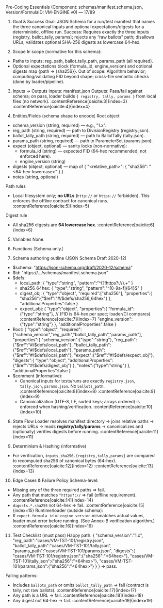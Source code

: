 Pre-Coding Essentials (Component: schemas/manifest.schema.json, Version/FormulaID: VM-ENGINE v0) — 17/89

1) Goal & Success
Goal: JSON Schema for a run/test manifest that names the three canonical inputs and optional expectations/digests for a deterministic, offline run.
Success: Requires exactly the three inputs (registry, ballot_tally, params); rejects any “raw ballots” path; disallows URLs; validates optional SHA-256 digests as lowercase 64-hex.

2) Scope
In scope (normative for this schema):
- Paths to inputs: reg_path, ballot_tally_path, params_path (all required).
- Optional expectations block (formula_id, engine_version) and optional digests map {path → {sha256}}.
Out of scope: Algorithm behavior; computing/validating FID beyond shape; cross-file semantic checks (done by loader/pipeline).

3) Inputs → Outputs
Inputs: manifest.json
Outputs: Pass/fail against schema; on pass, loader builds `{ registry, tally, params }` from local files (no network). :contentReference[oaicite:3]{index=3} :contentReference[oaicite:4]{index=4}

4) Entities/Fields (schema shape to encode)
Root object
- schema_version (string, required) — e.g., "1.x".
- reg_path (string, required) — path to DivisionRegistry (registry.json).
- ballot_tally_path (string, required) — path to BallotTally (tally.json).
- params_path (string, required) — path to ParameterSet (params.json).
- expect (object, optional) — sanity locks (non-normative):
  - formula_id (string) — expected FID (64-hex recommended, not enforced here).
  - engine_version (string)
- digests (object, optional) — map of { "<relative_path>": { "sha256": "<64-hex-lowercase>" } }
- notes (string, optional)

Path rules
- Local filesystem only; **no URLs** (`http://` or `https://` forbidden). This enforces the offline contract for canonical runs. :contentReference[oaicite:5]{index=5}

Digest rule
- All sha256 digests are **64 lowercase hex**. :contentReference[oaicite:6]{index=6}

5) Variables
None.

6) Functions
(Schema only.)

7) Schema authoring outline (JSON Schema Draft 2020-12)
- $schema: "https://json-schema.org/draft/2020-12/schema"
- $id: "https://…/schemas/manifest.schema.json"
- $defs:
  * local_path: { "type":"string", "pattern":"^(?!https?://).+" }
  * sha256_64hex: { "type":"string", "pattern":"^[0-9a-f]{64}$" }
  * digest_obj: {
      "type":"object",
      "required":["sha256"],
      "properties":{ "sha256":{"$ref":"#/$defs/sha256_64hex"} },
      "additionalProperties":false
    }
  * expect_obj: {
      "type":"object",
      "properties":{
        "formula_id":{"type":"string"},   // (FID is 64-hex per spec; loader/CI compares) :contentReference[oaicite:7]{index=7}
        "engine_version":{"type":"string"}
      },
      "additionalProperties":false
    }
- Root:
  {
    "type":"object",
    "required":["schema_version","reg_path","ballot_tally_path","params_path"],
    "properties":{
      "schema_version":{"type":"string"},
      "reg_path":{"$ref":"#/$defs/local_path"},
      "ballot_tally_path":{"$ref":"#/$defs/local_path"},
      "params_path":{"$ref":"#/$defs/local_path"},
      "expect":{"$ref":"#/$defs/expect_obj"},
      "digests":{
        "type":"object",
        "additionalProperties":{"$ref":"#/$defs/digest_obj"}
      },
      "notes":{"type":"string"}
    },
    "additionalProperties":false
  }
- $comment (informative):
  * Canonical inputs for tests/runs are exactly `registry.json`, `tally.json`, `params.json`. No `ballots_path`. :contentReference[oaicite:8]{index=8} :contentReference[oaicite:9]{index=9}
  * Canonicalization (UTF-8, LF, sorted keys; arrays ordered) is enforced when hashing/verification. :contentReference[oaicite:10]{index=10}

8) State Flow
Loader resolves manifest directory → joins relative paths → rejects URLs → reads **registry/tally/params** → canonicalizes and (optionally) verifies digests before running. :contentReference[oaicite:11]{index=11}

9) Determinism & Hashing (informative)
- For verification, `inputs_sha256.{registry,tally,params}` are compared to recomputed sha256 of canonical bytes (64-hex). :contentReference[oaicite:12]{index=12} :contentReference[oaicite:13]{index=13}

10) Edge Cases & Failure Policy
Schema-level:
- Missing any of the three required paths ⇒ fail.
- Any path that matches `^https?://` ⇒ fail (offline requirement). :contentReference[oaicite:14]{index=14}
- `digests.*.sha256` not 64-hex ⇒ fail. :contentReference[oaicite:15]{index=15}
Runtime/loader (outside schema):
- If `expect.formula_id` or `engine_version` mismatches actual values, loader must error before running. (See Annex-B verification algorithm.) :contentReference[oaicite:16]{index=16}

11) Test Checklist (must pass)
Happy path:
{
  "schema_version":"1.x",
  "reg_path":"cases/VM-TST-101/registry.json",
  "ballot_tally_path":"cases/VM-TST-101/tally.json",
  "params_path":"cases/VM-TST-101/params.json",
  "digests":{
    "cases/VM-TST-101/registry.json":{"sha256":"<64hex>"},
    "cases/VM-TST-101/tally.json":{"sha256":"<64hex>"},
    "cases/VM-TST-101/params.json":{"sha256":"<64hex>"}
  }
}
→ pass.

Failing patterns:
- Includes `ballots_path` or omits `ballot_tally_path` → fail (contract is tally, not raw ballots). :contentReference[oaicite:17]{index=17}
- Any path is a URL → fail. :contentReference[oaicite:18]{index=18}
- Any digest not 64-hex → fail. :contentReference[oaicite:19]{index=19}
